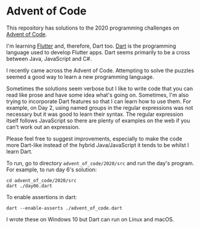 # Advent of Code

This repository has solutions to the 2020 programming challenges on [Advent of Code](https://adventofcode.com). 

I'm learning [Flutter](https://api.flutter.dev/index.html) and, therefore, Dart too. [Dart](https://dart.dev/) is the programming language used to develop Flutter apps. Dart seems primarily to be a cross between Java, JavaScript and C#.

I recently came across the Advent of Code. Attempting to solve the puzzles seemed a good way to learn a new programming language.

Sometimes the solutions seem verbose but I like to write code that you can read like prose and have some idea what's going on. Sometimes, I'm also trying to incorporate Dart features so that I can learn how to use them. For example, on Day 2, using named groups in the regular expressions was not necessary but it was good to learn their syntax. The regular expression itself follows JavaScript so there are plenty of examples on the web if you can't work out an expression.

Please feel free to suggest improvements, especially to make the code more Dart-like instead of the hybrid Java/JavaScript it tends to be whilst I learn Dart.

To run, go to directory `advent_of_code/2020/src` and run the day's program. For example, to run day 6's solution:
```
cd advent_of_code/2020/src
dart ./day06.dart
```

To enable assertions in dart:

```
dart --enable-asserts ./advent_of_code.dart
```

I wrote these on Windows 10 but Dart can run on Linux and macOS.